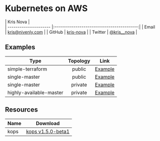 # Kubernetes on AWS


| Kris Nova                                                            |                                          
| ---------------------- |:-------------------------------------------:|
| Email                  | [kris@nivenly.com](mailto:kris@nivenly.com) |
| GitHub                 | [kris-nova](https://github.com/kris-nova)   |
| Twitter                | [@kris__nova](https://twitter.com/Kris__Nova)   |


## Examples

| Type                   | Topology      | Link                                         |                                           
| ---------------------- |:-------------:| -------------------------------------------- |
| simple-terraform       | public        | [Example](simple-terraform-public/README.md) |
| single-master          | public        | [Example](single-master-public/README.md)    |
| single-master          | private       | [Example](single-master-private/README.md)   |
| highly-available-master| private       | [Example](ha-master-private/README.md)       |

## Resources

| Name                   |  Download                                                                        |                                          
| ---------------------- |:--------------------------------------------------------------------------------:|
| kops                   | [kops v1.5.0-beta1](https://github.com/kubernetes/kops/releases/tag/1.5.0-beta1)|



